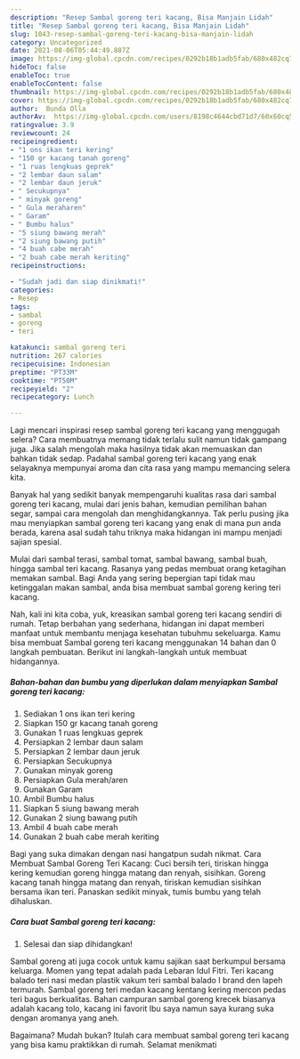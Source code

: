 ```yaml
---
description: "Resep Sambal goreng teri kacang, Bisa Manjain Lidah"
title: "Resep Sambal goreng teri kacang, Bisa Manjain Lidah"
slug: 1043-resep-sambal-goreng-teri-kacang-bisa-manjain-lidah
category: Uncategorized
date: 2021-08-06T05:44:49.887Z
image: https://img-global.cpcdn.com/recipes/0292b18b1adb5fab/680x482cq70/sambal-goreng-teri-kacang-foto-resep-utama.jpg
hideToc: false
enableToc: true
enableTocContent: false
thumbnail: https://img-global.cpcdn.com/recipes/0292b18b1adb5fab/680x482cq70/sambal-goreng-teri-kacang-foto-resep-utama.jpg
cover: https://img-global.cpcdn.com/recipes/0292b18b1adb5fab/680x482cq70/sambal-goreng-teri-kacang-foto-resep-utama.jpg
author:  Bunda Olla
authorAv:  https://img-global.cpcdn.com/users/8198c4644cbd71d7/60x60cq50/avatar.jpg
ratingvalue: 3.9
reviewcount: 24
recipeingredient:
- "1 ons ikan teri kering"
- "150 gr kacang tanah goreng"
- "1 ruas lengkuas geprek"
- "2 lembar daun salam"
- "2 lembar daun jeruk"
- " Secukupnya"
- " minyak goreng"
- " Gula meraharen"
- " Garam"
- " Bumbu halus"
- "5 siung bawang merah"
- "2 siung bawang putih"
- "4 buah cabe merah"
- "2 buah cabe merah keriting"
recipeinstructions:

- "Sudah jadi dan siap dinikmati!"
categories:
- Resep
tags:
- sambal
- goreng
- teri

katakunci: sambal goreng teri 
nutrition: 267 calories
recipecuisine: Indonesian
preptime: "PT33M"
cooktime: "PT50M"
recipeyield: "2"
recipecategory: Lunch

---
```



Lagi mencari inspirasi resep sambal goreng teri kacang yang menggugah selera? Cara membuatnya memang tidak terlalu sulit namun tidak gampang juga. Jika salah mengolah maka hasilnya tidak akan memuaskan dan bahkan tidak sedap. Padahal sambal goreng teri kacang yang enak selayaknya mempunyai aroma dan cita rasa yang mampu memancing selera kita.


Banyak hal yang sedikit banyak mempengaruhi kualitas rasa dari sambal goreng teri kacang, mulai dari jenis bahan, kemudian pemilihan bahan segar, sampai cara mengolah dan menghidangkannya. Tak perlu pusing jika mau menyiapkan sambal goreng teri kacang yang enak di mana pun anda berada, karena asal sudah tahu triknya maka hidangan ini mampu menjadi sajian spesial.

Mulai dari sambal terasi, sambal tomat, sambal bawang, sambal buah, hingga sambal teri kacang. Rasanya yang pedas membuat orang ketagihan memakan sambal. Bagi Anda yang sering bepergian tapi tidak mau ketinggalan makan sambal, anda bisa membuat sambal goreng kering teri kacang.


Nah, kali ini kita coba, yuk, kreasikan sambal goreng teri kacang sendiri di rumah. Tetap berbahan yang sederhana, hidangan ini dapat memberi manfaat untuk membantu menjaga kesehatan tubuhmu sekeluarga. Kamu bisa membuat Sambal goreng teri kacang menggunakan 14 bahan dan 0 langkah pembuatan. Berikut ini langkah-langkah untuk membuat hidangannya.

<!--inarticleads1-->

##### Bahan-bahan dan bumbu yang diperlukan dalam menyiapkan Sambal goreng teri kacang:

1. Sediakan 1 ons ikan teri kering
1. Siapkan 150 gr kacang tanah goreng
1. Gunakan 1 ruas lengkuas geprek
1. Persiapkan 2 lembar daun salam
1. Persiapkan 2 lembar daun jeruk
1. Persiapkan  Secukupnya
1. Gunakan  minyak goreng
1. Persiapkan  Gula merah/aren
1. Gunakan  Garam
1. Ambil  Bumbu halus
1. Siapkan 5 siung bawang merah
1. Gunakan 2 siung bawang putih
1. Ambil 4 buah cabe merah
1. Gunakan 2 buah cabe merah keriting


Bagi yang suka dimakan dengan nasi hangatpun sudah nikmat. Cara Membuat Sambal Goreng Teri Kacang: Cuci bersih teri, tiriskan hingga kering kemudian goreng hingga matang dan renyah, sisihkan. Goreng kacang tanah hingga matang dan renyah, tiriskan kemudian sisihkan bersama ikan teri. Panaskan sedikit minyak, tumis bumbu yang telah dihaluskan. 

<!--inarticleads2-->

##### Cara buat Sambal goreng teri kacang:


1. Selesai dan siap dihidangkan!

Sambal goreng ati juga cocok untuk kamu sajikan saat berkumpul bersama keluarga. Momen yang tepat adalah pada Lebaran Idul Fitri. Teri kacang balado teri nasi medan plastik vakum teri sambal balado I brand den lapeh termurah. Sambal goreng teri medan kacang kentang kering mercon pedas teri bagus berkualitas. Bahan campuran sambal goreng krecek biasanya adalah kacang tolo, kacang ini favorit Ibu saya namun saya kurang suka dengan aromanya yang aneh. 

Bagaimana? Mudah bukan? Itulah cara membuat sambal goreng teri kacang yang bisa kamu praktikkan di rumah. Selamat menikmati
